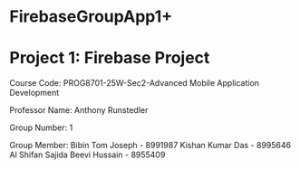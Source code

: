 # FirebaseGroupApp1+

# Project 1: Firebase Project



Course Code: 
PROG8701-25W-Sec2-Advanced Mobile Application Development

Professor Name:
Anthony Runstedler

Group Number: 1


Group Member:
Bibin Tom Joseph  - 8991987
Kishan Kumar Das  - 8995646
Al Shifan Sajida Beevi Hussain  - 8955409
